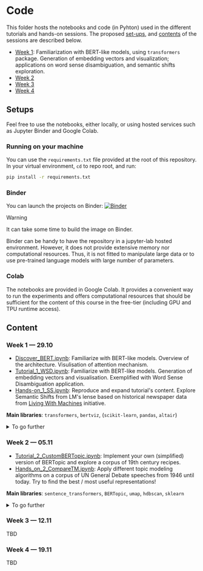 # Code

This folder hosts the notebooks and code (in Pyhton) used in the different tutorials and hands-on sessions. The proposed [set-ups](#setup), and [contents](#content) of the sessions are described below.


- [Week 1](#code_week1): Familiarization with BERT-like models, using `transformers` package. Generation of embedding vectors and visualization; applications on word sense disambiguation, and semantic shifts exploration.
- [Week 2](#code_week2)
- [Week 3](#code_week3)
- [Week 4](#code_week4)

## Setups <a name="setup"></a>

Feel free to use the notebooks, either locally, or using hosted services such as Jupyter Binder and Google Colab.

### Running on your machine

You can use the `requirements.txt` file provided at the root of this repository. In your virtual environment, `cd` to repo root, and run:

```bash
pip install -r requirements.txt
```

### Binder

You can launch the projects on Binder: [![Binder](https://mybinder.org/badge_logo.svg)](https://mybinder.org/v2/gh/d-noe/NLP_DH_PSL_Fall2025/HEAD)

> [!WARNING]
> It can take some time to build the image on Binder.

Binder can be handy to have the repository in a jupyter-lab hosted environment. However, it does not provide extensive memory nor computational resources. Thus, it is not fitted to manipulate large data or to use pre-trained language models with large number of parameters.

### Colab

The notebooks are provided in Google Colab. It provides a convenient way to run the experiments and offers computational resources that should be sufficient for the content of this course in the free-tier (including GPU and TPU runtime access).



## Content <a name="content"></a>

### Week 1 — 29.10 <a name="code_week1"></a>

- [Discover_BERT.ipynb](./1_bert_training/Discover_BERT.ipynb): Familiarize with BERT-like models. Overview of the architecture. Visulisation of attention mechanism. 
- [Tutorial_1_WSD.ipynb](./1_bert_training/Tutorial_1_WSD.ipynb): Familiarize with BERT-like models. Generation of embedding vectors and visualisation. Exemplified with Word Sense Disambiguation application.
- [Hands-on_1_SS.ipynb](./1_bert_training/Hands_on_1_SS.ipynb): Reproduce and expand tutorial's content. Explore Semantic Shifts from LM's lense based on historical newspaper data from [Living With Machines](https://livingwithmachines.ac.uk) initiative.

**Main libraries**: `transformers`, `bertviz`, (`scikit-learn`, `pandas`, `altair`)

<a name="code_supp_1"></a>
<details><summary>To go further</summary> 

- Implement the *attention mechanism* from the [*Attention is All You Need* (Vaswani et al., 2017)](https://arxiv.org/abs/1706.03762) cornerstone paper in a [Colab Notebook](https://colab.research.google.com/drive/1tm0_Usqkavr0h1Jk0f-ukcykI78xmcfW#scrollTo=tSWEk4ttUgQH) by Alexander "Sasha" Rush. Or read their detailed walkthrough post: [*The Annotated Transformer*](http://nlp.seas.harvard.edu/annotated-transformer/).

</details>

### Week 2 — 05.11 <a name="code_week2"></a>

- [Tutorial_2_CustomBERTopic.ipynb](./2_topic_modeling/Tutorial_2_CustomBERTopic.ipynb): Implement your own (simplified) version of BERTopic and explore a corpus of 19th century recipes.
- [Hands_on_2_CompareTM.ipynb](./2_topic_modeling/Hands_on_2_CompareTM.ipynb): Apply different topic modeling algorithms on a corpus of UN General Debate speeches from 1946 until today. Try to find the best / most useful representations!

**Main libraries**: `sentence_transformers`, `BERTopic`, `umap`, `hdbscan`, `sklearn`

<a name="code_supp_2"></a>
<details><summary>To go further</summary> 

- [Tutorial - Topic Modeling with BERTopic](https://colab.research.google.com/drive/1FieRA9fLdkQEGDIMYl0I3MCjSUKVF8C-#scrollTo=AXHLDxJdRzBi): A tutorial and overview of the different functionalities of `BERTopic` (Author unknown?).

</details>

### Week 3 — 12.11 <a name="code_week3"></a>

TBD

### Week 4 — 19.11 <a name="code_week4"></a>

TBD
